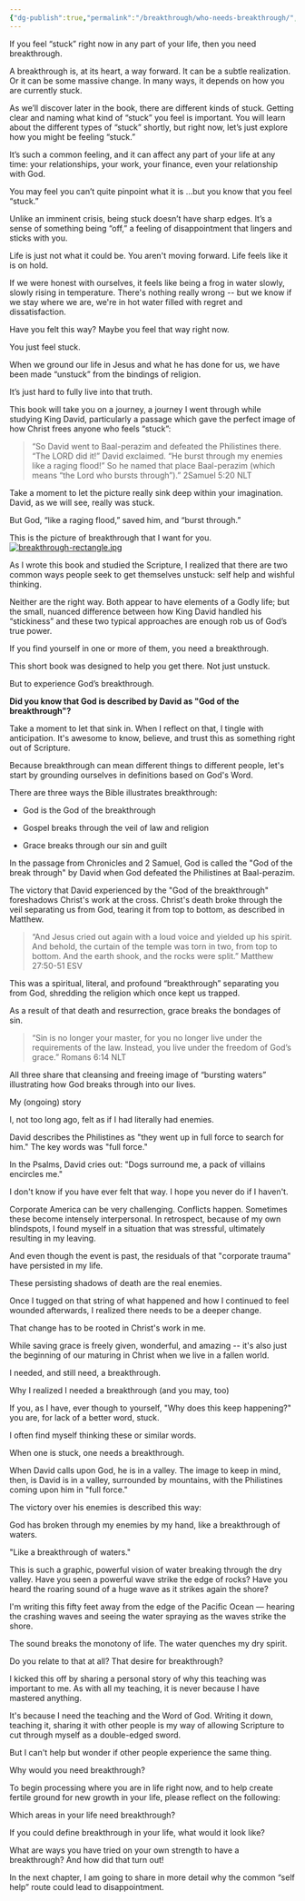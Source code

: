 ```yaml
---
{"dg-publish":true,"permalink":"/breakthrough/who-needs-breakthrough/","created":"","updated":""}
---
```


If you feel “stuck” right now in any part of your life, then you need breakthrough.

A breakthrough is, at its heart, a way forward. It can be a subtle realization. Or it can be some massive change. In many ways, it depends on how you are currently stuck.

As we’ll discover later in the book, there are different kinds of stuck. Getting clear and naming what kind of “stuck” you feel is important. You will learn about the different types of “stuck” shortly, but right now, let’s just explore how you might be feeling “stuck.”

It’s such a common feeling, and it can affect any part of your life at any time: your relationships, your work, your finance, even your relationship with God.

You may feel you can’t quite pinpoint what it is …but you know that you feel “stuck.”

Unlike an imminent crisis, being stuck doesn’t have sharp edges. It’s a sense of something being “off,” a feeling of disappointment that lingers and sticks with you.

Life is just not what it could be. You aren't moving forward. Life feels like it is on hold.

If we were honest with ourselves, it feels like being a frog in water slowly, slowly rising in temperature. There's nothing really wrong -- but we know if we stay where we are, we're in hot water filled with regret and dissatisfaction.

Have you felt this way? Maybe you feel that way right now.

You just feel stuck.

When we ground our life in Jesus and what he has done for us, we have been made “unstuck” from the bindings of religion.

It’s just hard to fully live into that truth.

This book will take you on a journey, a journey I went through while studying King David, particularly a passage which gave the perfect image of how Christ frees anyone who feels “stuck”:

> “So David went to Baal-perazim and defeated the Philistines there. “The LORD did it!” David exclaimed. “He burst through my enemies like a raging flood!” So he named that place Baal-perazim (which means “the Lord who bursts through”).” 2Samuel 5:20 NLT

Take a moment to let the picture really sink deep within your imagination. David, as we will see, really was stuck.

But God, “like a raging flood,” saved him, and “burst through.”

This is the picture of breakthrough that I want for you.
[![breakthrough-rectangle.jpg](/img/user/Breakthrough/attachments/breakthrough-rectangle.jpg)](http://pix.acts2.xyz/soundwise)


As I wrote this book and studied the Scripture, I realized that there are two common ways people seek to get themselves unstuck: self help and wishful thinking.

Neither are the right way. Both appear to have elements of a Godly life; but the small, nuanced difference between how King David handled his “stickiness” and these two typical approaches are enough rob us of God’s true power.

If you find yourself in one or more of them, you need a breakthrough.

This short book was designed to help you get there. Not just unstuck.

But to experience God’s breakthrough.

**Did you know that God is described by David as "God of the breakthrough"?**
<!--- convertful --->
<div class="convertful-210149"></div>



Take a moment to let that sink in. When I reflect on that, I tingle with anticipation. It's awesome to know, believe, and trust this as something right out of Scripture.

Because breakthrough can mean different things to different people, let's start by grounding ourselves in definitions based on God's Word.

There are three ways the Bible illustrates breakthrough:

- God is the God of the breakthrough
    
- Gospel breaks through the veil of law and religion
    
- Grace breaks through our sin and guilt
    

In the passage from Chronicles and 2 Samuel, God is called the "God of the break through" by David when God defeated the Philistines at Baal-perazim.

The victory that David experienced by the "God of the breakthrough" foreshadows Christ's work at the cross. Christ's death broke through the veil separating us from God, tearing it from top to bottom, as described in Matthew.

> “And Jesus cried out again with a loud voice and yielded up his spirit. And behold, the curtain of the temple was torn in two, from top to bottom. And the earth shook, and the rocks were split.” Matthew 27:50-51 ESV

This was a spiritual, literal, and profound “breakthrough” separating you from God, shredding the religion which once kept us trapped.

As a result of that death and resurrection, grace breaks the bondages of sin.

> “Sin is no longer your master, for you no longer live under the requirements of the law. Instead, you live under the freedom of God’s grace.” Romans 6:14 NLT

All three share that cleansing and freeing image of “bursting waters” illustrating how God breaks through into our lives.

My (ongoing) story

I, not too long ago, felt as if I had literally had enemies.

David describes the Philistines as "they went up in full force to search for him." The key words was "full force."

In the Psalms, David cries out: "Dogs surround me, a pack of villains encircles me."

I don't know if you have ever felt that way. I hope you never do if I haven't.

Corporate America can be very challenging. Conflicts happen. Sometimes these become intensely interpersonal. In retrospect, because of my own blindspots, I found myself in a situation that was stressful, ultimately resulting in my leaving.

And even though the event is past, the residuals of that "corporate trauma" have persisted in my life.

These persisting shadows of death are the real enemies.

Once I tugged on that string of what happened and how I continued to feel wounded afterwards, I realized there needs to be a deeper change.

That change has to be rooted in Christ's work in me.

While saving grace is freely given, wonderful, and amazing -- it's also just the beginning of our maturing in Christ when we live in a fallen world.

I needed, and still need, a breakthrough.

Why I realized I needed a breakthrough (and you may, too)

If you, as I have, ever though to yourself, "Why does this keep happening?" you are, for lack of a better word, stuck.

I often find myself thinking these or similar words.

When one is stuck, one needs a breakthrough.

When David calls upon God, he is in a valley. The image to keep in mind, then, is David is in a valley, surrounded by mountains, with the Philistines coming upon him in "full force."

The victory over his enemies is described this way:

God has broken through my enemies by my hand, like a breakthrough of waters.

"Like a breakthrough of waters."

This is such a graphic, powerful vision of water breaking through the dry valley. Have you seen a powerful wave strike the edge of rocks? Have you heard the roaring sound of a huge wave as it strikes again the shore?

I'm writing this fifty feet away from the edge of the Pacific Ocean — hearing the crashing waves and seeing the water spraying as the waves strike the shore.

The sound breaks the monotony of life. The water quenches my dry spirit.

Do you relate to that at all? That desire for breakthrough?

I kicked this off by sharing a personal story of why this teaching was important to me. As with all my teaching, it is never because I have mastered anything.

It's because I need the teaching and the Word of God. Writing it down, teaching it, sharing it with other people is my way of allowing Scripture to cut through myself as a double-edged sword.

But I can't help but wonder if other people experience the same thing.

Why would you need breakthrough?

To begin processing where you are in life right now, and to help create fertile ground for new growth in your life, please reflect on the following:

Which areas in your life need breakthrough?

If you could define breakthrough in your life, what would it look like?

What are ways you have tried on your own strength to have a breakthrough? And how did that turn out!

In the next chapter, I am going to share in more detail why the common “self help” route could lead to disappointment.